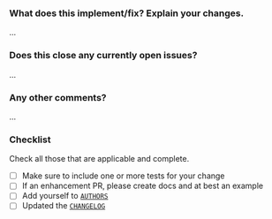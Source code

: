 ### What does this implement/fix? Explain your changes.

...

### Does this close any currently open issues?

...

### Any other comments?

...

### Checklist

Check all those that are applicable and complete.

-   [ ] Make sure to include one or more tests for your change
-   [ ] If an enhancement PR, please create docs and at best an example
-   [ ] Add yourself to [`AUTHORS`](../blob/master/AUTHORS.md)
-   [ ] Updated the [`CHANGELOG`](../blob/master/CHANGELOG.md)
